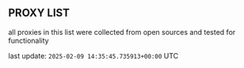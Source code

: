 ## PROXY LIST

all proxies in this list were collected from open sources and tested for functionality

last update: `2025-02-09 14:35:45.735913+00:00` UTC